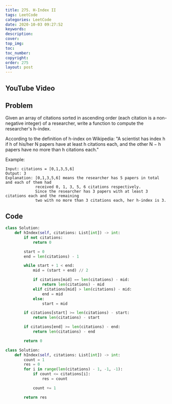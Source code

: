 ```yaml
---
title: 275. H-Index II
tags: LeetCode
categories: LeetCode
date: 2020-10-03 09:27:52
keywords:
description:
cover:
top_img:
toc:
toc_number:
copyright:
order: 275
layout: post
---
```


## YouTube Video

## Problem

Given an array of citations sorted in ascending order (each citation is a non-negative integer) of a researcher, write a function to compute the researcher's h-index.

According to the definition of h-index on Wikipedia: "A scientist has index h if h of his/her N papers have at least h citations each, and the other N − h papers have no more than h citations each."

Example:

```
Input: citations = [0,1,3,5,6]
Output: 3
Explanation: [0,1,3,5,6] means the researcher has 5 papers in total and each of them had
             received 0, 1, 3, 5, 6 citations respectively.
             Since the researcher has 3 papers with at least 3 citations each and the remaining
             two with no more than 3 citations each, her h-index is 3.
```

## Code

```python
class Solution:
    def hIndex(self, citations: List[int]) -> int:
        if not citations:
            return 0

        start = 0
        end = len(citations) - 1

        while start + 1 < end:
            mid = (start + end) // 2

            if citations[mid] == len(citations) - mid:
                return len(citations) - mid
            elif citations[mid] > len(citations) - mid:
                end = mid
            else:
                start = mid

        if citations[start] >= len(citations) - start:
            return len(citations) - start

        if citations[end] >= len(citations) - end:
            return len(citations) - end

        return 0
```

```python
class Solution:
    def hIndex(self, citations: List[int]) -> int:
        count = 1
        res = 0
        for i in range(len(citations) - 1, -1, -1):
            if count <= citations[i]:
                res = count

            count += 1

        return res
```
